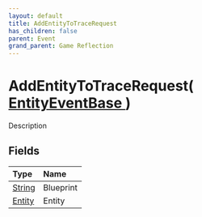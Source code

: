 ```yaml
---
layout: default
title: AddEntityToTraceRequest
has_children: false
parent: Event
grand_parent: Game Reflection
---
```

# AddEntityToTraceRequest( [ EntityEventBase ](/docs/game-reflection/events/entity_event_base) )
Description 

## Fields

| Type | Name |
|:-------------|:--------------|
| [String](/docs/game-reflection/components/string) | Blueprint |
| [Entity](/docs/game-reflection/classes/entity) | Entity |

